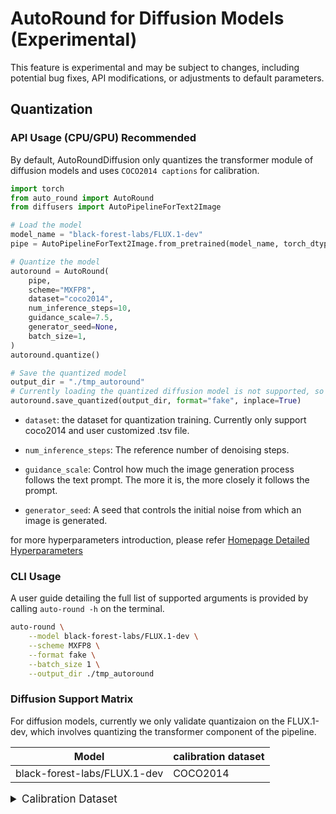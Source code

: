 # AutoRound for Diffusion Models (Experimental)

This feature is experimental and may be subject to changes, including potential bug fixes, API modifications, or adjustments to default parameters.

## Quantization

### API Usage (CPU/GPU) Recommended

By default, AutoRoundDiffusion only quantizes the transformer module of diffusion models and uses `COCO2014 captions` for calibration.

```python
import torch
from auto_round import AutoRound
from diffusers import AutoPipelineForText2Image

# Load the model
model_name = "black-forest-labs/FLUX.1-dev"
pipe = AutoPipelineForText2Image.from_pretrained(model_name, torch_dtype=torch.bfloat16)

# Quantize the model
autoround = AutoRound(
    pipe,
    scheme="MXFP8",
    dataset="coco2014",
    num_inference_steps=10,
    guidance_scale=7.5,
    generator_seed=None,
    batch_size=1,
)
autoround.quantize()

# Save the quantized model
output_dir = "./tmp_autoround"
# Currently loading the quantized diffusion model is not supported, so use fake format
autoround.save_quantized(output_dir, format="fake", inplace=True)
```

- `dataset`: the dataset for quantization training. Currently only support coco2014 and user customized .tsv file.

- `num_inference_steps`: The reference number of denoising steps.

- `guidance_scale`: Control how much the image generation process follows the text prompt. The more it is, the more closely it follows the prompt.

- `generator_seed`: A seed that controls the initial noise from which an image is generated.

for more hyperparameters introduction, please refer [Homepage Detailed Hyperparameters](../../README.md#api-usage-gaudi2cpugpu)

### CLI Usage

A user guide detailing the full list of supported arguments is provided by calling ```auto-round -h``` on the
terminal.

```bash
auto-round \
    --model black-forest-labs/FLUX.1-dev \
    --scheme MXFP8 \
    --format fake \
    --batch_size 1 \
    --output_dir ./tmp_autoround
```

### Diffusion Support Matrix

For diffusion models, currently we only validate quantizaion on the FLUX.1-dev, which involves quantizing the transformer component of the pipeline.

| Model     | calibration dataset |
|--------------|--------------|
| black-forest-labs/FLUX.1-dev | COCO2014      |



<details>
<summary style="font-size:17px;">Calibration Dataset</summary>

For diffusion models, we used [**coco2014**]("https://github.com/mlcommons/inference/raw/refs/heads/master/text_to_image/coco2014/captions/captions_source.tsv") calibration dataset as our default.

If users want to use their own dataset, please build the dataset file in ".tsv" format following below structure and use it through argument --dataset (tsv file):
```
id      caption
0       YOUR_PROMPT
1       YOUR_PROMPT
...     ...
```
- `id`: The id used to map generated images and prompts.
- `caption`: The text prompt used to generate the images.


</details>
